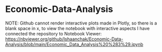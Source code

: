 # Economic-Data-Analysis

NOTE: Github cannot render interactive plots made in Plotly, so there is a blank space in x, to view the notebook with interactive aspects I have connected the repository to Notebook Viewer:
https://nbviewer.org/github/Ishaanchak/Economic-Data-Analysis/blob/main/Economic_Data_Analysis%20%283%29.ipynb 

